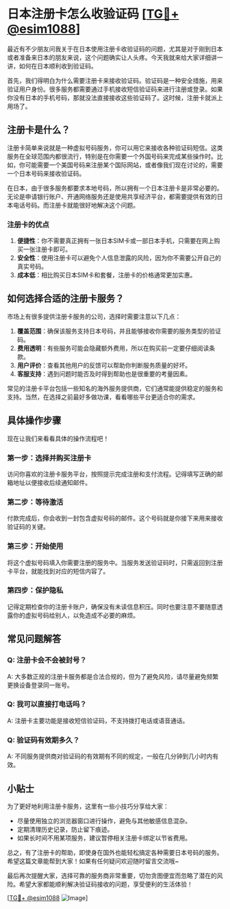 # 日本注册卡怎么收验证码 [[TG💪+ @esim1088](https://t.me/s/esim1088)]

最近有不少朋友问我关于在日本使用注册卡收验证码的问题，尤其是对于刚到日本或者准备来日本的朋友来说，这个问题确实让人头疼。今天我就来给大家详细讲一讲，如何在日本顺利收到验证码。

首先，我们得明白为什么需要注册卡来接收验证码。验证码是一种安全措施，用来验证用户身份。很多服务都需要通过手机接收短信验证码来进行注册或登录。如果你没有日本的手机号码，那就没法直接接收这些验证码了。这时候，注册卡就派上用场了。

## 注册卡是什么？

注册卡简单来说就是一种虚拟号码服务，你可以用它来接收各种验证码短信。这类服务在全球范围内都很流行，特别是在你需要一个外国号码来完成某些操作时。比如，你可能需要一个美国号码来注册某个国际网站，或者像我们现在讨论的，需要一个日本号码来接收验证码。

在日本，由于很多服务都要求本地号码，所以拥有一个日本注册卡是非常必要的。无论是申请银行账户、开通网络服务还是使用共享经济平台，都需要提供有效的日本电话号码。而注册卡就能很好地解决这个问题。

### 注册卡的优点

1. **便捷性**：你不需要真正拥有一张日本SIM卡或一部日本手机，只需要在网上购买一张注册卡即可。
2. **安全性**：使用注册卡可以避免个人信息泄露的风险，因为你不需要公开自己的真实号码。
3. **成本低**：相比购买日本SIM卡和套餐，注册卡的价格通常更加实惠。

## 如何选择合适的注册卡服务？

市场上有很多提供注册卡服务的公司，选择时需要注意以下几点：

1. **覆盖范围**：确保该服务支持日本号码，并且能够接收你需要的服务类型的验证码。
2. **费用透明**：有些服务可能会隐藏额外费用，所以在购买前一定要仔细阅读条款。
3. **用户评价**：查看其他用户的反馈可以帮助你判断服务质量的好坏。
4. **客服支持**：遇到问题时能否及时得到帮助也是很重要的考量因素。

常见的注册卡平台包括一些知名的海外服务提供商，它们通常能提供稳定的服务和支持。当然，在选择之前最好多做功课，看看哪些平台更适合你的需求。

## 具体操作步骤

现在让我们来看看具体的操作流程吧！

### 第一步：选择并购买注册卡

访问你喜欢的注册卡服务平台，按照提示完成注册和支付流程。记得填写正确的邮箱地址以便接收后续通知邮件。

### 第二步：等待激活

付款完成后，你会收到一封包含虚拟号码的邮件。这个号码就是你接下来用来接收验证码的关键。

### 第三步：开始使用

将这个虚拟号码填入你需要注册的服务中。当服务发送验证码时，只需返回到注册卡平台，就能找到对应的短信内容了。

### 第四步：保护隐私

记得定期检查你的注册卡账户，确保没有未读信息积压。同时也要注意不要随意透露你的虚拟号码给别人，以免造成不必要的麻烦。

## 常见问题解答

### Q: 注册卡会不会被封号？
A: 大多数正规的注册卡服务都是合法合规的，但为了避免风险，请尽量避免频繁更换设备登录同一账号。

### Q: 我可以直接打电话吗？
A: 注册卡主要功能是接收短信验证码，不支持拨打电话或语音通话。

### Q: 验证码有效期多久？
A: 不同服务提供商对验证码的有效期有不同的规定，一般在几分钟到几小时内有效。

## 小贴士

为了更好地利用注册卡服务，这里有一些小技巧分享给大家：

- 尽量使用独立的浏览器窗口进行操作，避免与其他敏感信息混杂。
- 定期清理历史记录，防止留下痕迹。
- 如果长时间不用某项服务，建议暂停相关注册卡绑定以节省费用。

总之，有了注册卡的帮助，即使身在国外也能轻松搞定各种需要日本号码的服务。希望这篇文章能帮到大家！如果有任何疑问欢迎随时留言交流哦~

最后再次提醒大家，选择可靠的服务商非常重要，切勿贪图便宜而忽略了潜在的风险。希望大家都能顺利解决验证码接收的问题，享受便利的生活体验！

[[TG💪+ @esim1088](https://t.me/s/esim1088) ![Image](https://i.postimg.cc/4NQfJmqS/Snipaste-2025-05-13-00-14-12.png)]